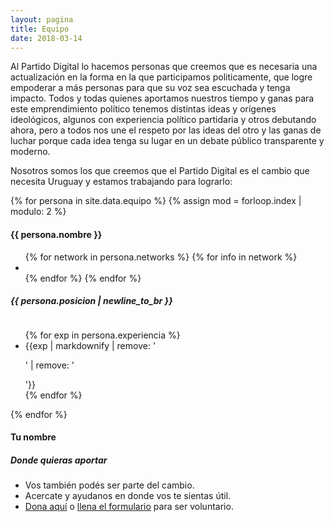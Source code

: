 ```yaml
---
layout: pagina
title: Equipo
date: 2018-03-14
---
```


<section id="equipo" class="container">
    <div class="row">
        <div class="col-lg-12">
            <p>
                Al Partido Digital lo hacemos personas que creemos que es necesaria una actualización en la forma en la que participamos politicamente, que logre empoderar a más personas para que su voz sea escuchada y tenga impacto. Todos y todas quienes aportamos nuestros tiempo y ganas para este emprendimiento político tenemos distintas ideas y orígenes ideológicos, algunos con experiencia político partidaria y otros debutando ahora, pero a todos nos une el respeto por las ideas del otro y las ganas de luchar porque cada idea tenga su lugar en un debate público transparente y moderno.
            </p>
            <p>
                Nosotros somos los que creemos que el Partido Digital es el cambio que necesita Uruguay y estamos trabajando para lograrlo:
            </p>
        </div>
    </div>
    <div class="container">
        {% for persona in site.data.equipo %}
            {% assign mod = forloop.index | modulo: 2 %}
            <section class="row separador">
                <div class="row mt-3 text-center">
                    <div class="col-lg-3 {% if mod == 0 %}float-md-right{% else %}float-md-left{% endif %}">
                        <h4 class="pb-0">{{ persona.nombre }}</h4>
                        <ul class="list-inline m-0 p-0">
                            {% for network in persona.networks %}
                                {% for info in network %}
                                    <li class="list-inline-item"><a href="{{ info[1] }}" target="_blank"><i class="fa fa-{{ info[0] }}" aria-hidden="true"></i></a></li>
                                {% endfor %}
                            {% endfor %}
                        </ul>
                        <h5>{{ persona.posicion | newline_to_br }}</h5>
                    </div>
                    <div class="col-lg-3 {% if mod == 0 %}float-md-right{% else %}float-md-left{% endif %}">
                        <img class="rounded-circle img-responsive img-center mb-1" src="/assets/img/equipo/{{ persona.img }}?" alt="">  
                    </div>
                    <div class="col-lg-6">
                        <ul class="list-group">
                            {% for exp in persona.experiencia %}
                                <li class="list-group-item">
                                    {{exp | markdownify | remove: '<p>' | remove: '</p>'}}
                                </li>
                            {% endfor %}
                        </ul>
                    </div>
                </div>
            </section>       
        {% endfor %}
        <div class="row mt-3 text-center">
            <div class="col-lg-3 float-md-right">
                <h4 class="pb-0">Tu nombre</h4>
                <h5>Donde quieras aportar</h5>
            </div>
            <div class="col-lg-3 float-md-right">
                <span class="btn-circle p-x-3 p-y-2 mb-1" style="width: 12rem;height: 12rem;font-size: 7.5rem; background-color: transparent;">
                <i class="fa fa-user" aria-hidden="true"></i>
            </span>  
            </div>
            <div class="col-lg-6">
                <ul class="list-group">
                    <li class="list-group-item">Vos también podés ser parte del cambio.</li>
                    <li class="list-group-item">Acercate y ayudanos en donde vos te sientas útil.</li>
                    <li class="list-group-item"><a href="/donar">Dona aquí</a> o <a href="/voluntariado">llena el formulario</a> para ser voluntario.</li>
                </ul>
            </div>
        </div>
    </div>
</section>